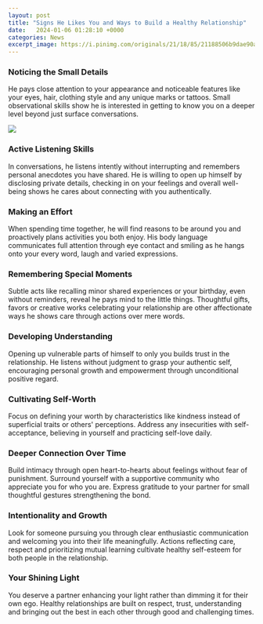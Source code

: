 ```yaml
---
layout: post
title: "Signs He Likes You and Ways to Build a Healthy Relationship"
date:   2024-01-06 01:28:10 +0000
categories: News
excerpt_image: https://i.pinimg.com/originals/21/18/85/21188506b9dae90a2e4890c6f8f6a936.jpg
---
```

### Noticing the Small Details
He pays close attention to your appearance and noticeable features like your eyes, hair, clothing style and any unique marks or tattoos. Small observational skills show he is interested in getting to know you on a deeper level beyond just surface conversations.


![](https://i.pinimg.com/originals/21/18/85/21188506b9dae90a2e4890c6f8f6a936.jpg)
### Active Listening Skills  
In conversations, he listens intently without interrupting and remembers personal anecdotes you have shared. He is willing to open up himself by disclosing private details, checking in on your feelings and overall well-being shows he cares about connecting with you authentically.

### Making an Effort
When spending time together, he will find reasons to be around you and proactively plans activities you both enjoy. His body language communicates full attention through eye contact and smiling as he hangs onto your every word, laugh and varied expressions.

### Remembering Special Moments
Subtle acts like recalling minor shared experiences or your birthday, even without reminders, reveal he pays mind to the little things. Thoughtful gifts, favors or creative works celebrating your relationship are other affectionate ways he shows care through actions over mere words.  

### Developing Understanding
Opening up vulnerable parts of himself to only you builds trust in the relationship. He listens without judgment to grasp your authentic self, encouraging personal growth and empowerment through unconditional positive regard.

### Cultivating Self-Worth
Focus on defining your worth by characteristics like kindness instead of superficial traits or others' perceptions. Address any insecurities with self-acceptance, believing in yourself and practicing self-love daily.

### Deeper Connection Over Time
Build intimacy through open heart-to-hearts about feelings without fear of punishment. Surround yourself with a supportive community who appreciate you for who you are. Express gratitude to your partner for small thoughtful gestures strengthening the bond.

### Intentionality and Growth  
Look for someone pursuing you through clear enthusiastic communication and welcoming you into their life meaningfully. Actions reflecting care, respect and prioritizing mutual learning cultivate healthy self-esteem for both people in the relationship.  

### Your Shining Light
You deserve a partner enhancing your light rather than dimming it for their own ego. Healthy relationships are built on respect, trust, understanding and bringing out the best in each other through good and challenging times.